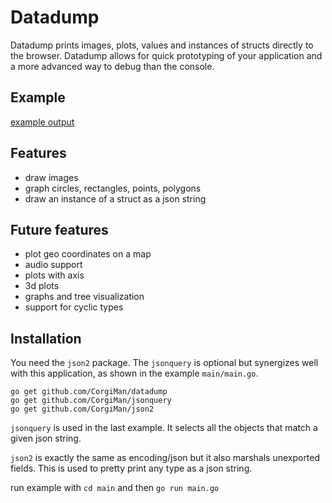 # Datadump

Datadump prints images, plots, values and instances of structs directly to the browser. Datadump allows for quick prototyping of your application and a more advanced way to debug than the console.

## Example
[example output](http://rawgit.com/CorgiMan/datadump/master/example.html)

## Features
- draw images
- graph circles, rectangles, points, polygons
- draw an instance of a struct as a json string

## Future features
- plot geo coordinates on a map
- audio support
- plots with axis
- 3d plots
- graphs and tree visualization
- support for cyclic types

## Installation
You need the `json2` package. The `jsonquery` is optional but synergizes well with this application, as shown in the example `main/main.go`.

```
go get github.com/CorgiMan/datadump
go get github.com/CorgiMan/jsonquery
go get github.com/CorgiMan/json2
```

`jsonquery` is used in the last example. It selects all the objects that match a given json string.

`json2` is exactly the same as encoding/json but it also marshals unexported fields. This is used to pretty print any type as a json string.

run example with `cd main` and then `go run main.go`
